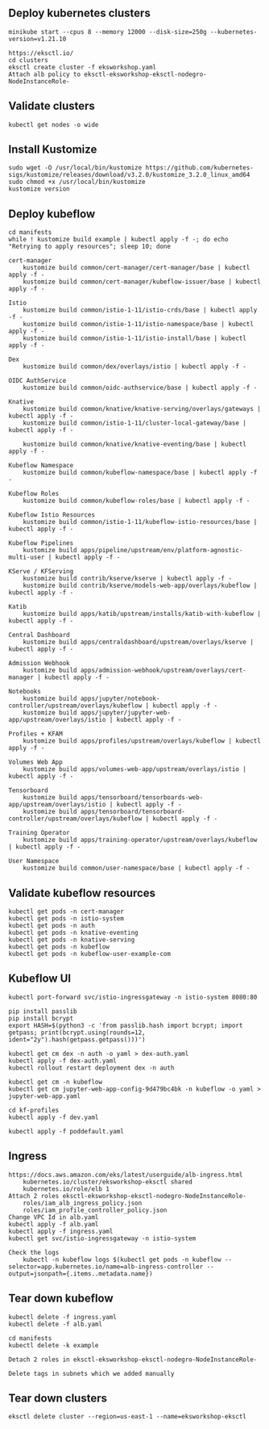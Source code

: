 ## Deploy kubernetes clusters
    minikube start --cpus 8 --memory 12000 --disk-size=250g --kubernetes-version=v1.21.10

    https://eksctl.io/
    cd clusters
    eksctl create cluster -f eksworkshop.yaml
    Attach alb policy to eksctl-eksworkshop-eksctl-nodegro-NodeInstanceRole-

## Validate clusters
    kubectl get nodes -o wide
    


## Install Kustomize
    sudo wget -O /usr/local/bin/kustomize https://github.com/kubernetes-sigs/kustomize/releases/download/v3.2.0/kustomize_3.2.0_linux_amd64
    sudo chmod +x /usr/local/bin/kustomize
    kustomize version

## Deploy kubeflow
    cd manifests
    while ! kustomize build example | kubectl apply -f -; do echo "Retrying to apply resources"; sleep 10; done

    cert-manager
        kustomize build common/cert-manager/cert-manager/base | kubectl apply -f -
        kustomize build common/cert-manager/kubeflow-issuer/base | kubectl apply -f -

    Istio
        kustomize build common/istio-1-11/istio-crds/base | kubectl apply -f -
        kustomize build common/istio-1-11/istio-namespace/base | kubectl apply -f -
        kustomize build common/istio-1-11/istio-install/base | kubectl apply -f -

    Dex
        kustomize build common/dex/overlays/istio | kubectl apply -f -

    OIDC AuthService
        kustomize build common/oidc-authservice/base | kubectl apply -f -

    Knative
        kustomize build common/knative/knative-serving/overlays/gateways | kubectl apply -f -
        kustomize build common/istio-1-11/cluster-local-gateway/base | kubectl apply -f -

        kustomize build common/knative/knative-eventing/base | kubectl apply -f -

    Kubeflow Namespace
        kustomize build common/kubeflow-namespace/base | kubectl apply -f -

    Kubeflow Roles
        kustomize build common/kubeflow-roles/base | kubectl apply -f -

    Kubeflow Istio Resources
        kustomize build common/istio-1-11/kubeflow-istio-resources/base | kubectl apply -f -

    Kubeflow Pipelines
        kustomize build apps/pipeline/upstream/env/platform-agnostic-multi-user | kubectl apply -f -

    KServe / KFServing
        kustomize build contrib/kserve/kserve | kubectl apply -f -
        kustomize build contrib/kserve/models-web-app/overlays/kubeflow | kubectl apply -f -

    Katib
        kustomize build apps/katib/upstream/installs/katib-with-kubeflow | kubectl apply -f -

    Central Dashboard
        kustomize build apps/centraldashboard/upstream/overlays/kserve | kubectl apply -f -

    Admission Webhook
        kustomize build apps/admission-webhook/upstream/overlays/cert-manager | kubectl apply -f -

    Notebooks
        kustomize build apps/jupyter/notebook-controller/upstream/overlays/kubeflow | kubectl apply -f -
        kustomize build apps/jupyter/jupyter-web-app/upstream/overlays/istio | kubectl apply -f -

    Profiles + KFAM
        kustomize build apps/profiles/upstream/overlays/kubeflow | kubectl apply -f -

    Volumes Web App
        kustomize build apps/volumes-web-app/upstream/overlays/istio | kubectl apply -f -

    Tensorboard
        kustomize build apps/tensorboard/tensorboards-web-app/upstream/overlays/istio | kubectl apply -f -
        kustomize build apps/tensorboard/tensorboard-controller/upstream/overlays/kubeflow | kubectl apply -f -

    Training Operator
        kustomize build apps/training-operator/upstream/overlays/kubeflow | kubectl apply -f -

    User Namespace
        kustomize build common/user-namespace/base | kubectl apply -f -

## Validate kubeflow resources
    kubectl get pods -n cert-manager
    kubectl get pods -n istio-system
    kubectl get pods -n auth
    kubectl get pods -n knative-eventing
    kubectl get pods -n knative-serving
    kubectl get pods -n kubeflow
    kubectl get pods -n kubeflow-user-example-com

## Kubeflow UI
    kubectl port-forward svc/istio-ingressgateway -n istio-system 8080:80

    pip install passlib
    pip install bcrypt
    export HASH=$(python3 -c 'from passlib.hash import bcrypt; import getpass; print(bcrypt.using(rounds=12, ident="2y").hash(getpass.getpass()))')

    kubectl get cm dex -n auth -o yaml > dex-auth.yaml
    kubectl apply -f dex-auth.yaml
    kubectl rollout restart deployment dex -n auth

    kubectl get cm -n kubeflow
    kubectl get cm jupyter-web-app-config-9d479bc4bk -n kubeflow -o yaml > jupyter-web-app.yaml

    cd kf-profiles
    kubectl apply -f dev.yaml

    kubectl apply -f poddefault.yaml



## Ingress
    https://docs.aws.amazon.com/eks/latest/userguide/alb-ingress.html
        kubernetes.io/cluster/eksworkshop-eksctl shared
        kubernetes.io/role/elb 1
    Attach 2 roles eksctl-eksworkshop-eksctl-nodegro-NodeInstanceRole-
        roles/iam_alb_ingress_policy.json
        roles/iam_profile_controller_policy.json
    Change VPC Id in alb.yaml
    kubectl apply -f alb.yaml
    kubectl apply -f ingress.yaml
    kubectl get svc/istio-ingressgateway -n istio-system

    Check the logs
        kubectl -n kubeflow logs $(kubectl get pods -n kubeflow --selector=app.kubernetes.io/name=alb-ingress-controller --output=jsonpath={.items..metadata.name})

## Tear down kubeflow
    kubectl delete -f ingress.yaml
    kubectl delete -f alb.yaml

    cd manifests
    kubectl delete -k example

    Detach 2 roles in eksctl-eksworkshop-eksctl-nodegro-NodeInstanceRole-

    Delete tags in subnets which we added manually

## Tear down clusters
    eksctl delete cluster --region=us-east-1 --name=eksworkshop-eksctl
